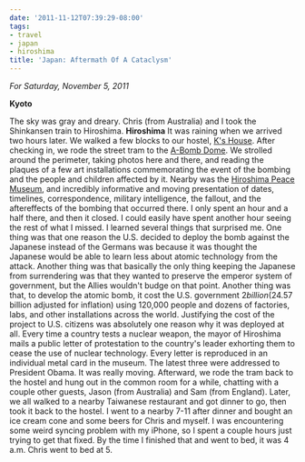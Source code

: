 ```yaml
---
date: '2011-11-12T07:39:29-08:00'
tags:
- travel
- japan
- hiroshima
title: 'Japan: Aftermath Of A Cataclysm'
---
```


*For Saturday, November 5, 2011*

**Kyoto**

The sky was gray and dreary. Chris (from Australia) and I took the Shinkansen train to Hiroshima. **Hiroshima** It was raining when we arrived two hours later. We walked a few blocks to our hostel, [K's House](http://www.google.com/url?sa=t&rct;=j&q;=site%3Ahostelworld.com%20k's%20house%20hiroshima&source;=web&cd;=1&ved;=0CDkQFjAA&url;=http%3A%2F%2Fwww.hostelworld.com%2Fhosteldetails.php%2FBackpackers-Hostel-K-s-House-Hiroshima%2FHiroshima%2F30699&ei;=3Yu-TsWWH46QiAe6073pBA&usg;=AFQjCNEi0g2LFj14iuU7E-hFIcpDDhB0bA&sig2;=ie_K_VkBO4usBP5bbOJ8xQ). After checking in, we rode the street tram to the [A-Bomb Dome](https://www.google.com/search?q=A-bomb+Dome). We strolled around the perimeter, taking photos here and there, and reading the plaques of a few art installations commemorating the event of the bombing and the people and children affected by it. Nearby was the [Hiroshima Peace Museum](https://www.google.com/search?q=hiroshima+peace+museum), and incredibly informative and moving presentation of dates, timelines, correspondence, military intelligence, the fallout, and the aftereffects of the bombing that occurred there. I only spent an hour and a half there, and then it closed. I could easily have spent another hour seeing the rest of what I missed. I learned several things that surprised me. One thing was that one reason the U.S. decided to deploy the bomb against the Japanese instead of the Germans was because it was thought the Japanese would be able to learn less about atomic technology from the attack. Another thing was that basically the only thing keeping the Japanese from surrendering was that they wanted to preserve the emperor system of government, but the Allies wouldn't budge on that point. Another thing was that, to develop the atomic bomb, it cost the U.S. government $2 billion ($24.57 billion adjusted for inflation) using 120,000 people and dozens of factories, labs, and other installations across the world. Justifying the cost of the project to U.S. citizens was absolutely one reason why it was deployed at all. Every time a country tests a nuclear weapon, the mayor of Hiroshima mails a public letter of protestation to the country's leader exhorting them to cease the use of nuclear technology. Every letter is reproduced in an individual metal card in the museum. The latest three were addressed to President Obama. It was really moving. Afterward, we rode the tram back to the hostel and hung out in the common room for a while, chatting with a couple other guests, Jason (from Australia) and Sam (from England). Later, we all walked to a nearby Taiwanese restaurant and got dinner to go, then took it back to the hostel. I went to a nearby 7-11 after dinner and bought an ice cream cone and some beers for Chris and myself. I was encountering some weird syncing problem with my iPhone, so I spent a couple hours just trying to get that fixed. By the time I finished that and went to bed, it was 4 a.m. Chris went to bed at 5.
